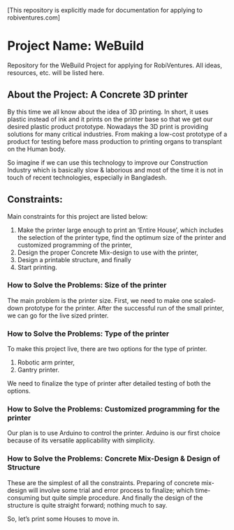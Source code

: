 [This repository is explicitly made for documentation for applying to robiventures.com]

# Project Name: WeBuild
Repository for the WeBuild Project for applying for RobiVentures. All ideas, resources, etc. will be listed here.

## About the Project: A Concrete 3D printer
By this time we all know about the idea of 3D printing. In short, it uses plastic instead of ink and it prints on the printer base so that we get our desired plastic product prototype. Nowadays the 3D print is providing solutions for many critical industries. From making a low-cost prototype of a product for testing before mass production to printing organs to transplant on the Human body.

So imagine if we can use this technology to improve our Construction Industry which is basically slow & laborious and most of the time it is not in touch of recent technologies, especially in Bangladesh.

## Constraints:
Main constraints for this project are listed below:

1. Make the printer large enough to print an ‘Entire House’, which includes the selection of the printer type, find the optimum size of the printer and customized programming of the printer,
2. Design the proper Concrete Mix-design to use with the printer,
3. Design a printable structure, and finally
4. Start printing.

### How to Solve the Problems: Size of the printer
The main problem is the printer size. First, we need to make one scaled-down prototype for the printer. After the successful run of the small printer, we can go for the live sized printer.

### How to Solve the Problems: Type of the printer
To make this project live, there are two options for the type of printer.
1. Robotic arm printer,
2. Gantry printer.

We need to finalize the type of printer after detailed testing of both the options.

### How to Solve the Problems: Customized programming for the printer
Our plan is to use Arduino to control the printer. Arduino is our first choice because of its versatile applicability with simplicity.

### How to Solve the Problems: Concrete Mix-Design & Design of Structure
These are the simplest of all the constraints. Preparing of concrete mix-design will involve some trial and error process to finalize; which time-consuming but quite simple procedure. And finally the design of the structure is quite straight forward; nothing much to say.

So, let’s print some Houses to move in.
